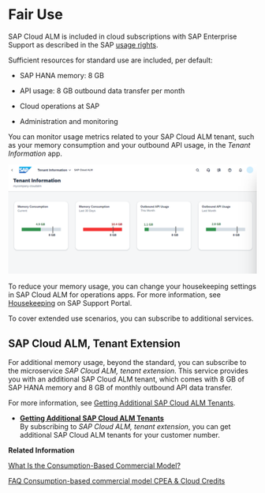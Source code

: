 <!-- loio94cd95e1b8454b5180d6a3daeccb1500 -->

# Fair Use

SAP Cloud ALM is included in cloud subscriptions with SAP Enterprise Support as described in the SAP [usage rights](https://support.sap.com/en/alm/usage-rights.html).

Sufficient resources for standard use are included, per default:

-   SAP HANA memory: 8 GB

-   API usage: 8 GB outbound data transfer per month

-   Cloud operations at SAP

-   Administration and monitoring




You can monitor usage metrics related to your SAP Cloud ALM tenant, such as your memory consumption and your outbound API usage, in the *Tenant Information* app.

![](images/WN-TenantInfo_af0ab8a.png)

To reduce your memory usage, you can change your housekeeping settings in SAP Cloud ALM for operations apps. For more information, see [Housekeeping](https://support.sap.com/en/alm/sap-cloud-alm/operations/expert-portal/housekeeping.html) on SAP Support Portal.

To cover extended use scenarios, you can subscribe to additional services.



<a name="loio94cd95e1b8454b5180d6a3daeccb1500__section_oy4_cj1_ppb"/>

## SAP Cloud ALM, Tenant Extension

For additional memory usage, beyond the standard, you can subscribe to the microservice *SAP Cloud ALM, tenant extension*. This service provides you with an additional SAP Cloud ALM tenant, which comes with 8 GB of SAP HANA memory and 8 GB of monthly outbound API data transfer.

For more information, see [Getting Additional SAP Cloud ALM Tenants](getting-additional-sap-cloud-alm-tenants-29b6a05.md).

-   **[Getting Additional SAP Cloud ALM Tenants](getting-additional-sap-cloud-alm-tenants-29b6a05.md "By subscribing to SAP Cloud ALM, tenant extension, you can get additional
		SAP Cloud ALM tenants for your customer number.")**  
By subscribing to *SAP Cloud ALM, tenant extension*, you can get additional SAP Cloud ALM tenants for your customer number.

**Related Information**  


[What Is the Consumption-Based Commercial Model?](https://help.sap.com/viewer/65de2977205c403bbc107264b8eccf4b/Cloud/en-US/7047eb4a15a84ac7be3c8612179e6d1f.html)

[FAQ Consumption-based commercial model CPEA & Cloud Credits](https://www.sap.com/documents/2021/02/668ae6f5-cd7d-0010-87a3-c30de2ffd8ff.html)

